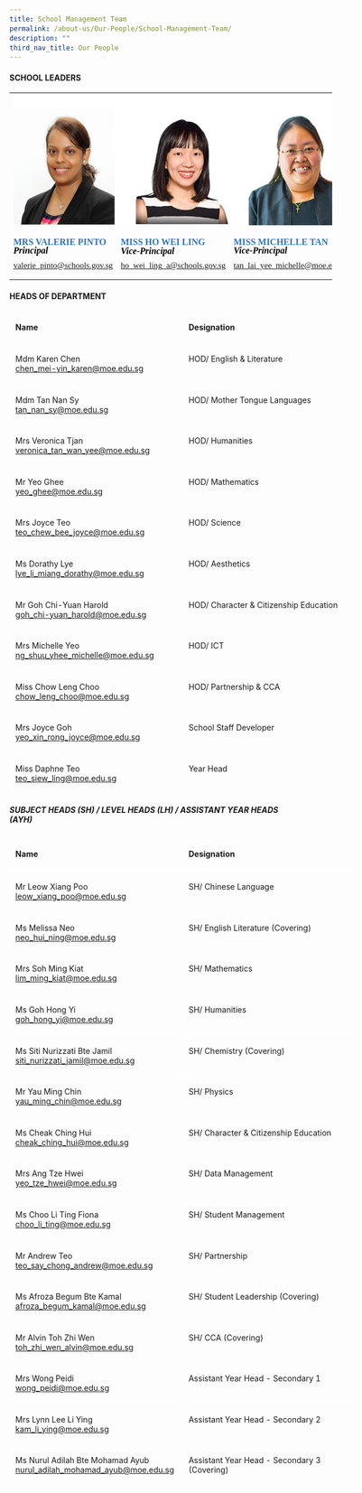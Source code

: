 ```yaml
---
title: School Management Team
permalink: /about-us/Our-People/School-Management-Team/
description: ""
third_nav_title: Our People
---
```

#### **SCHOOL LEADERS**

 <table border="0" cellpadding="0" cellspacing="0" width="858" style="border-collapse:
 collapse;width:429pt;mso-yfti-tbllook:1184"><colgroup><col width="268" style="mso-width-source:userset;width:134pt"> <col width="279" style="mso-width-source:userset;width:139pt"> <col width="312" style="mso-width-source:userset;width:156pt"></colgroup><tbody><tr height="248" style="mso-height-source:userset;height:123.78pt"><td colspan="3" height="248" class="oa1" width="858" style="height:123.78pt;
  width:429pt"><p style="language:en-US;line-height:107%;margin-top:0pt;margin-bottom:8.0pt;
  margin-left:0in;text-align:left;direction:ltr;unicode-bidi:embed;mso-line-break-override:
  none;word-break:normal;punctuation-wrap:hanging"><span style="font-size:10.0pt;
  font-family:Calibri;mso-ascii-font-family:Calibri;color:black;mso-color-index:
  1;mso-font-kerning:12.0pt;language:en-US;font-weight:bold;mso-style-textfill-type:
  solid;mso-style-textfill-fill-themecolor:text1;mso-style-textfill-fill-color:
  black;mso-style-textfill-fill-alpha:100.0%"><img src="/images/About%20us/Our%20People/School%20Management%20Team/school_leaders_1.jpg"></span></p></td></tr><tr height="112" style="mso-height-source:userset;height:55.75pt"><td height="112" class="oa1" width="268" style="height:55.75pt;width:134pt"><p style="language:en-US;line-height:107%;margin-top:0pt;margin-bottom:8.0pt;
  margin-left:0in;text-align:left;direction:ltr;unicode-bidi:embed;mso-line-break-override:
  none;word-break:normal;punctuation-wrap:hanging"><span style="font-size:12.0pt;
  font-family:Calibri;mso-ascii-font-family:Calibri;color:#2E75B6;mso-color-index:
  8;mso-font-kerning:12.0pt;language:en-US;font-weight:bold;mso-style-textfill-type:
  solid;mso-style-textfill-fill-themecolor:accent5;mso-style-textfill-fill-color:
  #2E75B6;mso-style-textfill-fill-alpha:100.0%;mso-style-textfill-fill-colortransforms:
  lumm=75000">MRS VALERIE PINTO</span><span style="font-size:12.0pt;font-family:
  Calibri;mso-ascii-font-family:Calibri;color:black;mso-color-index:1;
  mso-font-kerning:12.0pt;language:en-US;font-weight:bold;mso-style-textfill-type:
  solid;mso-style-textfill-fill-themecolor:text1;mso-style-textfill-fill-color:
  black;mso-style-textfill-fill-alpha:100.0%"><br></span><span style="font-size:12.0pt;font-family:Calibri;mso-ascii-font-family:
  Calibri;color:black;mso-color-index:1;mso-font-kerning:12.0pt;language:en-US;
  font-weight:bold;font-style:italic;mso-style-textfill-type:solid;mso-style-textfill-fill-themecolor:
  text1;mso-style-textfill-fill-color:black;mso-style-textfill-fill-alpha:100.0%">Principal</span></p><p style="language:en-US;line-height:107%;margin-top:0pt;margin-bottom:8.0pt;
  margin-left:0in;text-align:left;direction:ltr;unicode-bidi:embed;mso-line-break-override:
  none;word-break:normal;punctuation-wrap:hanging"><span style="font-size:11.0pt;
  font-family:Calibri;mso-ascii-font-family:Calibri;color:black;mso-color-index:
  1;mso-font-kerning:12.0pt;language:en-US;font-weight:normal;font-style:normal;
  mso-style-textfill-type:solid;mso-style-textfill-fill-themecolor:text1;
  mso-style-textfill-fill-color:black;mso-style-textfill-fill-alpha:100.0%"><a href="mailto:valerie_pinto@schools.gov.sg">valerie_pinto@schools.gov.sg</a></span></p></td><td class="oa1" width="279" style="width:139pt"><p style="language:en-US;line-height:107%;margin-top:0pt;margin-bottom:8.0pt;
  margin-left:0in;text-align:left;direction:ltr;unicode-bidi:embed;mso-line-break-override:
  none;word-break:normal;punctuation-wrap:hanging"><span style="font-size:12.0pt;
  font-family:Calibri;mso-ascii-font-family:Calibri;color:#2E75B6;mso-color-index:
  8;mso-font-kerning:12.0pt;language:en-US;font-weight:bold;mso-style-textfill-type:
  solid;mso-style-textfill-fill-themecolor:accent5;mso-style-textfill-fill-color:
  #2E75B6;mso-style-textfill-fill-alpha:100.0%;mso-style-textfill-fill-colortransforms:
  lumm=75000">MISS HO WEI LING</span><span style="font-size:10.0pt;font-family:
  Calibri;mso-ascii-font-family:Calibri;color:black;mso-color-index:1;
  mso-font-kerning:12.0pt;language:en-US;mso-style-textfill-type:solid;
  mso-style-textfill-fill-themecolor:text1;mso-style-textfill-fill-color:black;
  mso-style-textfill-fill-alpha:100.0%"><br></span><span style="font-size:12.0pt;font-family:Calibri;mso-ascii-font-family:
  Calibri;color:black;mso-color-index:1;mso-font-kerning:12.0pt;language:en-US;
  font-weight:bold;font-style:italic;mso-style-textfill-type:solid;mso-style-textfill-fill-themecolor:
  text1;mso-style-textfill-fill-color:black;mso-style-textfill-fill-alpha:100.0%">Vice-Principal</span></p><p style="language:en-US;line-height:107%;margin-top:0pt;margin-bottom:8.0pt;
  margin-left:0in;text-align:left;direction:ltr;unicode-bidi:embed;mso-line-break-override:
  none;word-break:normal;punctuation-wrap:hanging"><span style="font-size:11.0pt;
  font-family:Calibri;mso-ascii-font-family:Calibri;color:black;mso-color-index:
  1;mso-font-kerning:12.0pt;language:en-US;font-weight:normal;font-style:normal;
  mso-style-textfill-type:solid;mso-style-textfill-fill-themecolor:text1;
  mso-style-textfill-fill-color:black;mso-style-textfill-fill-alpha:100.0%"><a href="ho_wei_ling_a@schools.gov.sg">ho_wei_ling_a@schools.gov.sg</a></span></p></td><td class="oa1" width="312" style="width:156pt"><p style="language:en-US;line-height:107%;margin-top:0pt;margin-bottom:8.0pt;
  margin-left:0in;text-align:left;direction:ltr;unicode-bidi:embed;mso-line-break-override:
  none;word-break:normal;punctuation-wrap:hanging"><span style="font-size:12.0pt;
  font-family:Calibri;mso-ascii-font-family:Calibri;color:#2E75B6;mso-color-index:
  8;mso-font-kerning:12.0pt;language:en-US;font-weight:bold;mso-style-textfill-type:
  solid;mso-style-textfill-fill-themecolor:accent5;mso-style-textfill-fill-color:
  #2E75B6;mso-style-textfill-fill-alpha:100.0%;mso-style-textfill-fill-colortransforms:
  lumm=75000">MISS MICHELLE TAN<br></span><span style="font-size:12.0pt;font-family:Calibri;mso-ascii-font-family:
  Calibri;color:black;mso-color-index:1;mso-font-kerning:12.0pt;language:en-US;
  font-weight:bold;font-style:italic;mso-style-textfill-type:solid;mso-style-textfill-fill-themecolor:
  text1;mso-style-textfill-fill-color:black;mso-style-textfill-fill-alpha:100.0%">Vice-Principal</span></p><p style="language:en-US;line-height:107%;margin-top:0pt;margin-bottom:8.0pt;
  margin-left:0in;text-align:left;direction:ltr;unicode-bidi:embed;mso-line-break-override:
  none;word-break:normal;punctuation-wrap:hanging"><span style="font-size:11.0pt;
  font-family:Calibri;mso-ascii-font-family:Calibri;color:black;mso-color-index:
  1;mso-font-kerning:12.0pt;language:en-US;font-weight:normal;font-style:normal;
  mso-style-textfill-type:solid;mso-style-textfill-fill-themecolor:text1;
  mso-style-textfill-fill-color:black;mso-style-textfill-fill-alpha:100.0%"><a href="tan_lai_yee_michelle@moe.edu.sg">tan_lai_yee_michelle@moe.edu.sg</a></span></p></td></tr></tbody></table>   

#### **HEADS OF DEPARTMENT**
<table class="MsoNormalTable" border="0" cellspacing="0" cellpadding="0" width="569" style="width:510pt;border-collapse:collapse;mso-yfti-tbllook:1056;
 mso-padding-alt:0cm 0cm 0cm 0cm"><tbody><tr style="mso-yfti-irow:0;mso-yfti-firstrow:yes;height:30pt"><td width="284" valign="top" style="width:213.0pt;border:solid white 1.0pt;
  border-bottom:solid white 1.0pt;padding:3.6pt 7.2pt 3.6pt 7.2pt;height:30pt"><p class="MsoNormal"><b><span lang="EN-SG" style="mso-ansi-language:EN-SG">Name</span></b></p></td><td width="300" valign="top" style="width:213.0pt;border-top:solid white 1.0pt;
  border-left:none;border-bottom:solid white 1.0pt;border-right:solid white 1.0pt;
  mso-border-left-alt:solid white 1.0pt;padding:3.6pt 7.2pt 3.6pt 7.2pt;
  height:30pt"><p class="MsoNormal"><b><span lang="EN-SG" style="mso-ansi-language:EN-SG">Designation</span></b></p></td></tr><tr style="mso-yfti-irow:1;height:30pt"><td width="284" valign="top" style="width:213.0pt;border:solid white 1.0pt;
  border-top:none;mso-border-top-alt:solid white 3.0pt;padding:3.6pt 7.2pt 3.6pt 7.2pt;
  height:30pt"><p class="MsoNormal"><span lang="EN-SG" style="mso-ansi-language:EN-SG">Mdm Karen Chen<br><a href="chen_mei-yin_karen@moe.edu.sg">chen_mei-yin_karen@moe.edu.sg</a></span></p></td><td width="284" valign="top" style="width:213.0pt;border-top:none;border-left:
  none;border-bottom:solid white 1.0pt;border-right:solid white 1.0pt;
  mso-border-top-alt:solid white 3.0pt;mso-border-left-alt:solid white 1.0pt;
  padding:3.6pt 7.2pt 3.6pt 7.2pt;height:29.2pt"><p class="MsoNormal"><span lang="EN-SG" style="mso-ansi-language:EN-SG">HOD/ English &amp; Literature</span></p></td></tr><tr style="mso-yfti-irow:2;height:29.2pt"><td width="284" valign="top" style="width:213.0pt;border:solid white 1.0pt;
  border-top:none;mso-border-top-alt:solid white 1.0pt;padding:3.6pt 7.2pt 3.6pt 7.2pt;
  height:29.2pt"><p class="MsoNormal"><span lang="EN-SG" style="mso-ansi-language:EN-SG">Mdm Tan Nan Sy<br><a href="chen_mei-yin_karen@moe.edu.sg">tan_nan_sy@moe.edu.sg</a></span></p></td><td width="284" valign="top" style="width:213.0pt;border-top:none;border-left:
  none;border-bottom:solid white 1.0pt;border-right:solid white 1.0pt;
  mso-border-top-alt:solid white 3.0pt;mso-border-left-alt:solid white 1.0pt;
  padding:3.6pt 7.2pt 3.6pt 7.2pt;height:29.2pt"><p class="MsoNormal"><span lang="EN-SG" style="mso-ansi-language:EN-SG">HOD/ Mother Tongue Languages</span></p></td></tr><tr style="mso-yfti-irow:2;height:29.2pt"><td width="284" valign="top" style="width:213.0pt;border:solid white 1.0pt;
  border-top:none;mso-border-top-alt:solid white 1.0pt;padding:3.6pt 7.2pt 3.6pt 7.2pt;
  height:29.2pt">
<p class="MsoNormal"><span lang="EN-SG" style="mso-ansi-language:EN-SG">Mrs Veronica Tjan<br><a href="veronica_tan_wan_yee@moe.edu.sg">veronica_tan_wan_yee@moe.edu.sg</a></span></p></td><td width="284" valign="top" style="width:213.0pt;border-top:none;border-left:
  none;border-bottom:solid white 1.0pt;border-right:solid white 1.0pt;
  mso-border-top-alt:solid white 1.0pt;mso-border-left-alt:solid white 1.0pt;
  padding:3.6pt 7.2pt 3.6pt 7.2pt;height:29.2pt"><p class="MsoNormal">HOD/ Humanities</p></td></tr><tr style="mso-yfti-irow:3;height:29.2pt"><td width="284" valign="top" style="width:213.0pt;border:solid white 1.0pt;
  border-top:none;mso-border-top-alt:solid white 1.0pt;padding:3.6pt 7.2pt 3.6pt 7.2pt;
  height:29.2pt"><p class="MsoNormal"><span lang="EN-SG" style="mso-ansi-language:EN-SG">Mr Yeo Ghee<br><a href="yeo_ghee@moe.edu.sg">yeo_ghee@moe.edu.sg</a></span></p></td><td width="284" valign="top" style="width:213.0pt;border-top:none;border-left:
  none;border-bottom:solid white 1.0pt;border-right:solid white 1.0pt;
  mso-border-top-alt:solid white 1.0pt;mso-border-left-alt:solid white 1.0pt;
  padding:3.6pt 7.2pt 3.6pt 7.2pt;height:29.2pt"><p class="MsoNormal">HOD/ Mathematics</p></td></tr><tr style="mso-yfti-irow:4;height:29.2pt"><td width="284" valign="top" style="width:213.0pt;border:solid white 1.0pt;
  border-top:none;mso-border-top-alt:solid white 1.0pt;padding:3.6pt 7.2pt 3.6pt 7.2pt;
  height:29.2pt"><p class="MsoNormal">Mrs Joyce Teo<br><a href="teo_chew_bee_joyce@moe.edu.sg">teo_chew_bee_joyce@moe.edu.sg</a></p></td><td width="284" valign="top" style="width:213.0pt;border-top:none;border-left:
  none;border-bottom:solid white 1.0pt;border-right:solid white 1.0pt;
  mso-border-top-alt:solid white 1.0pt;mso-border-left-alt:solid white 1.0pt;
  padding:3.6pt 7.2pt 3.6pt 7.2pt;height:29.2pt"><p class="MsoNormal">HOD/ Science</p></td></tr><tr style="mso-yfti-irow:5;height:29.2pt"><td width="284" valign="top" style="width:213.0pt;border:solid white 1.0pt;
  border-top:none;mso-border-top-alt:solid white 1.0pt;padding:3.6pt 7.2pt 3.6pt 7.2pt;
  height:29.2pt"><p class="MsoNormal">Ms Dorathy Lye<br><a href="lye_li_miang_dorathy@moe.edu.sg">lye_li_miang_dorathy@moe.edu.sg</a></p></td><td width="284" valign="top" style="width:213.0pt;border-top:none;border-left:
  none;border-bottom:solid white 1.0pt;border-right:solid white 1.0pt;
  mso-border-top-alt:solid white 1.0pt;mso-border-left-alt:solid white 1.0pt;
  padding:3.6pt 7.2pt 3.6pt 7.2pt;height:29.2pt"><p class="MsoNormal">HOD/ Aesthetics</p></td></tr><tr style="mso-yfti-irow:6;height:29.2pt"><td width="284" valign="top" style="width:215.0pt;border:solid white 1.0pt;
  border-top:none;mso-border-top-alt:solid white 1.0pt;padding:3.6pt 7.2pt 3.6pt 7.2pt;
  height:29.2pt"><p class="MsoNormal">Mr Goh Chi-Yuan Harold<br><a href="goh_chi-yuan_harold@moe.edu.sg">goh_chi-yuan_harold@moe.edu.sg</a></p></td><td width="284" valign="top" style="width:213.0pt;border-top:none;border-left:
  none;border-bottom:solid white 1.0pt;border-right:solid white 1.0pt;
  mso-border-top-alt:solid white 1.0pt;mso-border-left-alt:solid white 1.0pt;
  padding:3.6pt 7.2pt 3.6pt 7.2pt;height:29.2pt"><p class="MsoNormal">HOD/ Character &amp; Citizenship Education</p></td></tr>
	<tr style="mso-yfti-irow:7;height:29.2pt">
	<td width="284" valign="top" style="width:213.0pt;border:solid white 1.0pt;
  border-top:none;mso-border-top-alt:solid white 1.0pt;padding:3.6pt 7.2pt 3.6pt 7.2pt;
  height:29.2pt"><p class="MsoNormal">Mrs Michelle Yeo<br><a href="ng_shuu_yhee_michelle@moe.edu.sg">ng_shuu_yhee_michelle@moe.edu.sg</a></p></td><td width="284" valign="top" style="width:213.0pt;border-top:none;border-left:
  none;border-bottom:solid white 1.0pt;border-right:solid white 1.0pt;
  mso-border-top-alt:solid white 1.0pt;mso-border-left-alt:solid white 1.0pt;
  padding:3.6pt 7.2pt 3.6pt 7.2pt;height:29.2pt"><p class="MsoNormal">HOD/ ICT</p></td></tr><tr style="mso-yfti-irow:8;height:29.2pt"><td width="284" valign="top" style="width:213.0pt;border:solid white 1.0pt;
  border-top:none;mso-border-top-alt:solid white 1.0pt;padding:3.6pt 7.2pt 3.6pt 7.2pt;
  height:29.2pt"><p class="MsoNormal">Miss Chow Leng Choo<br><a href="chow_leng_choo@moe.edu.sg">chow_leng_choo@moe.edu.sg</a></p></td><td width="284" valign="top" style="width:213.0pt;border-top:none;border-left:
  none;border-bottom:solid white 1.0pt;border-right:solid white 1.0pt;
  mso-border-top-alt:solid white 1.0pt;mso-border-left-alt:solid white 1.0pt;
  padding:3.6pt 7.2pt 3.6pt 7.2pt;height:29.2pt"><p class="MsoNormal">HOD/ Partnership &amp; CCA</p></td></tr><tr style="mso-yfti-irow:9;height:29.2pt"><td width="284" valign="top" style="width:213.0pt;border:solid white 1.0pt;
  border-top:none;mso-border-top-alt:solid white 1.0pt;padding:3.6pt 7.2pt 3.6pt 7.2pt;
  height:29.2pt"><p class="MsoNormal">Mrs Joyce Goh<br><a href="yeo_xin_rong_joyce@moe.edu.sg">yeo_xin_rong_joyce@moe.edu.sg</a></p></td><td width="284" valign="top" style="width:213.0pt;border-top:none;border-left:
  none;border-bottom:solid white 1.0pt;border-right:solid white 1.0pt;
  mso-border-top-alt:solid white 1.0pt;mso-border-left-alt:solid white 1.0pt;
  padding:3.6pt 7.2pt 3.6pt 7.2pt;height:29.2pt"><p class="MsoNormal">School Staff Developer</p></td></tr><tr style="mso-yfti-irow:10;mso-yfti-lastrow:yes;height:29.2pt"><td width="284" valign="top" style="width:213.0pt;border:solid white 1.0pt;
  border-top:none;mso-border-top-alt:solid white 1.0pt;padding:3.6pt 7.2pt 3.6pt 7.2pt;
  height:29.2pt"><p class="MsoNormal">Miss Daphne Teo<br><a href="teo_siew_ling@moe.edu.sg">teo_siew_ling@moe.edu.sg</a></p></td><td width="284" valign="top" style="width:213.0pt;border-top:none;border-left:
  none;border-bottom:solid white 1.0pt;border-right:solid white 1.0pt;
  mso-border-top-alt:solid white 1.0pt;mso-border-left-alt:solid white 1.0pt;
  padding:3.6pt 7.2pt 3.6pt 7.2pt;height:29.2pt"><p class="MsoNormal">Year Head</p></td></tr></tbody></table>

##### **SUBJECT HEADS (SH) / LEVEL HEADS (LH) / ASSISTANT YEAR HEADS (AYH)**

<table class="MsoNormalTable" border="0" cellspacing="0" cellpadding="0" width="570" style="width:510pt;border-collapse:collapse;mso-yfti-tbllook:1056;
 mso-padding-alt:0cm 0cm 0cm 0cm"><tbody><tr style="mso-yfti-irow:0;mso-yfti-firstrow:yes;height:23.8pt"><td width="284" valign="top" style="width:213.0pt;border:solid white 1.0pt;
  border-bottom:solid white 3.0pt;padding:3.6pt 7.2pt 3.6pt 7.2pt;height:23.8pt"><p class="MsoNormal"><b><span lang="EN-SG" style="mso-ansi-language:EN-SG">Name</span></b></p></td><td width="500" valign="top" style="width:213.0pt;border-top:solid white 1.0pt;
  border-left:none;border-bottom:solid white 3.0pt;border-right:solid white 1.0pt;
  mso-border-left-alt:solid white 1.0pt;padding:3.6pt 7.2pt 3.6pt 7.2pt;
  height:23.8pt"><p class="MsoNormal"><b><span lang="EN-SG" style="mso-ansi-language:EN-SG">Designation</span></b></p></td></tr><tr style="mso-yfti-irow:1;height:29.2pt"><td width="300" valign="top" style="width:213.0pt;border:solid white 1.0pt;
  border-top:none;mso-border-top-alt:solid white 3.0pt;padding:3.6pt 7.2pt 3.6pt 7.2pt;
  height:29.2pt"><p class="MsoNormal"><span lang="EN-SG" style="mso-ansi-language:EN-SG">Mr Leow Xiang Poo<br><a href="leow_xiang_poo@moe.edu.sg">leow_xiang_poo@moe.edu.sg</a></span></p></td><td width="284" valign="top" style="width:213.0pt;border-top:none;border-left:
  none;border-bottom:solid white 1.0pt;border-right:solid white 1.0pt;
  mso-border-top-alt:solid white 3.0pt;mso-border-left-alt:solid white 1.0pt;
  padding:3.6pt 7.2pt 3.6pt 7.2pt;height:29.2pt"><p class="MsoNormal"><span lang="EN-SG" style="mso-ansi-language:EN-SG">SH/ Chinese Language</span></p></td></tr><tr style="mso-yfti-irow:2;height:29.2pt"><td width="284" valign="top" style="width:213.0pt;border:solid white 1.0pt;
  border-top:none;mso-border-top-alt:solid white 1.0pt;padding:3.6pt 7.2pt 3.6pt 7.2pt;
  height:29.2pt"><p class="MsoNormal"><span lang="EN-SG" style="mso-ansi-language:EN-SG">Ms Melissa Neo<br><a href="neo_hui_ning@moe.edu.sg">neo_hui_ning@moe.edu.sg</a></span></p></td><td width="284" valign="top" style="width:213.0pt;border-top:none;border-left:
  none;border-bottom:solid white 1.0pt;border-right:solid white 1.0pt;
  mso-border-top-alt:solid white 1.0pt;mso-border-left-alt:solid white 1.0pt;
  padding:3.6pt 7.2pt 3.6pt 7.2pt;height:29.2pt"><p class="MsoNormal">SH/ English Literature (Covering)</p></td></tr><tr style="mso-yfti-irow:3;height:29.2pt"><td width="284" valign="top" style="width:213.0pt;border:solid white 1.0pt;
  border-top:none;mso-border-top-alt:solid white 1.0pt;padding:3.6pt 7.2pt 3.6pt 7.2pt;
  height:29.2pt"><p class="MsoNormal"><span lang="EN-SG" style="mso-ansi-language:EN-SG">Mrs Soh Ming Kiat<br><a href="lim_ming_kia@moe.edu.sg">lim_ming_kiat@moe.edu.sg</a></span></p></td><td width="284" valign="top" style="width:213.0pt;border-top:none;border-left:
  none;border-bottom:solid white 1.0pt;border-right:solid white 1.0pt;
  mso-border-top-alt:solid white 1.0pt;mso-border-left-alt:solid white 1.0pt;
  padding:3.6pt 7.2pt 3.6pt 7.2pt;height:29.2pt"><p class="MsoNormal">SH/ Mathematics</p></td></tr><tr style="mso-yfti-irow:4;height:29.2pt"><td width="284" valign="top" style="width:213.0pt;border:solid white 1.0pt;
  border-top:none;mso-border-top-alt:solid white 1.0pt;padding:3.6pt 7.2pt 3.6pt 7.2pt;
  height:29.2pt"><p class="MsoNormal">Ms Goh Hong Yi<br><a href="goh_hong_yi@moe.edu.sg">goh_hong_yi@moe.edu.sg</a></p></td><td width="284" valign="top" style="width:213.0pt;border-top:none;border-left:
  none;border-bottom:solid white 1.0pt;border-right:solid white 1.0pt;
  mso-border-top-alt:solid white 1.0pt;mso-border-left-alt:solid white 1.0pt;
  padding:3.6pt 7.2pt 3.6pt 7.2pt;height:29.2pt"><p class="MsoNormal">SH/ Humanities</p></td></tr><tr style="mso-yfti-irow:5;height:29.2pt"><td width="284" valign="top" style="width:213.0pt;border:solid white 1.0pt;
  border-top:none;mso-border-top-alt:solid white 1.0pt;padding:3.6pt 7.2pt 3.6pt 7.2pt;
  height:29.2pt"><p class="MsoNormal">Ms Siti Nurizzati Bte Jamil<br><a href="siti_nurizzati_jami@moe.edu.sg">siti_nurizzati_jamil@moe.edu.sg</a></p></td><td width="284" valign="top" style="width:213.0pt;border-top:none;border-left:
  none;border-bottom:solid white 1.0pt;border-right:solid white 1.0pt;
  mso-border-top-alt:solid white 1.0pt;mso-border-left-alt:solid white 1.0pt;
  padding:3.6pt 7.2pt 3.6pt 7.2pt;height:29.2pt"><p class="MsoNormal">SH/ Chemistry (Covering)</p></td></tr><tr style="mso-yfti-irow:6;height:29.2pt"><td width="284" valign="top" style="width:215.0pt;border:solid white 1.0pt;
  border-top:none;mso-border-top-alt:solid white 1.0pt;padding:3.6pt 7.2pt 3.6pt 7.2pt;
  height:29.2pt"><p class="MsoNormal">Mr Yau Ming Chin<br><a href="yau_ming_chi@moe.edu.sg">yau_ming_chin@moe.edu.sg</a></p></td><td width="284" valign="top" style="width:213.0pt;border-top:none;border-left:
  none;border-bottom:solid white 1.0pt;border-right:solid white 1.0pt;
  mso-border-top-alt:solid white 1.0pt;mso-border-left-alt:solid white 1.0pt;
  padding:3.6pt 7.2pt 3.6pt 7.2pt;height:29.2pt"><p class="MsoNormal">SH/ Physics</p></td></tr>
	<tr style="mso-yfti-irow:7;height:29.2pt">
	<td width="284" valign="top" style="width:213.0pt;border:solid white 1.0pt;
  border-top:none;mso-border-top-alt:solid white 1.0pt;padding:3.6pt 7.2pt 3.6pt 7.2pt;
  height:29.2pt"><p class="MsoNormal">Ms Cheak Ching Hui<br><a href="cheak_ching_hui@moe.edu.sg">cheak_ching_hui@moe.edu.sg</a></p></td><td width="284" valign="top" style="width:213.0pt;border-top:none;border-left:
  none;border-bottom:solid white 1.0pt;border-right:solid white 1.0pt;
  mso-border-top-alt:solid white 1.0pt;mso-border-left-alt:solid white 1.0pt;
  padding:3.6pt 7.2pt 3.6pt 7.2pt;height:29.2pt"><p class="MsoNormal">SH/ Character &amp; Citizenship Education</p></td></tr><tr style="mso-yfti-irow:8;height:29.2pt"><td width="284" valign="top" style="width:213.0pt;border:solid white 1.0pt;
  border-top:none;mso-border-top-alt:solid white 1.0pt;padding:3.6pt 7.2pt 3.6pt 7.2pt;
  height:29.2pt"><p class="MsoNormal">Mrs Ang Tze Hwei<br><a href="yeo_tze_hwei@moe.edu.sg">yeo_tze_hwei@moe.edu.sg</a></p></td><td width="284" valign="top" style="width:213.0pt;border-top:none;border-left:
  none;border-bottom:solid white 1.0pt;border-right:solid white 1.0pt;
  mso-border-top-alt:solid white 1.0pt;mso-border-left-alt:solid white 1.0pt;
  padding:3.6pt 7.2pt 3.6pt 7.2pt;height:29.2pt"><p class="MsoNormal">SH/ Data Management</p></td></tr><tr style="mso-yfti-irow:9;height:29.2pt"><td width="284" valign="top" style="width:213.0pt;border:solid white 1.0pt;
  border-top:none;mso-border-top-alt:solid white 1.0pt;padding:3.6pt 7.2pt 3.6pt 7.2pt;
  height:29.2pt"><p class="MsoNormal">Ms Choo Li Ting Fiona<br><a href="choo_li_ting@moe.edu.sg">choo_li_ting@moe.edu.sg</a></p></td><td width="284" valign="top" style="width:213.0pt;border-top:none;border-left:
  none;border-bottom:solid white 1.0pt;border-right:solid white 1.0pt;
  mso-border-top-alt:solid white 1.0pt;mso-border-left-alt:solid white 1.0pt;
  padding:3.6pt 7.2pt 3.6pt 7.2pt;height:29.2pt"><p class="MsoNormal">SH/ Student Management</p></td></tr><tr style="mso-yfti-irow:10;mso-yfti-lastrow:yes;height:29.2pt"><td width="284" valign="top" style="width:213.0pt;border:solid white 1.0pt;
  border-top:none;mso-border-top-alt:solid white 1.0pt;padding:3.6pt 7.2pt 3.6pt 7.2pt;
  height:29.2pt"><p class="MsoNormal">Mr Andrew Teo<br><a href="teo_say_chong_andrew@moe.edu.sg">teo_say_chong_andrew@moe.edu.sg</a></p></td><td width="284" valign="top" style="width:213.0pt;border-top:none;border-left:
  none;border-bottom:solid white 1.0pt;border-right:solid white 1.0pt;
  mso-border-top-alt:solid white 1.0pt;mso-border-left-alt:solid white 1.0pt;
  padding:3.6pt 7.2pt 3.6pt 7.2pt;height:29.2pt"><p class="MsoNormal">SH/ Partnership</p></td></tr><tr style="mso-yfti-irow:10;mso-yfti-lastrow:yes;height:29.2pt"><td width="284" valign="top" style="width:213.0pt;border:solid white 1.0pt;
  border-top:none;mso-border-top-alt:solid white 1.0pt;padding:3.6pt 7.2pt 3.6pt 7.2pt;
  height:29.2pt"><p class="MsoNormal">Ms Afroza Begum Bte Kamal<br><a href="afroza_begum_kamal@moe.edu.sg">afroza_begum_kamal@moe.edu.sg</a></p></td><td width="284" valign="top" style="width:213.0pt;border-top:none;border-left:
  none;border-bottom:solid white 1.0pt;border-right:solid white 1.0pt;
  mso-border-top-alt:solid white 1.0pt;mso-border-left-alt:solid white 1.0pt;
  padding:3.6pt 7.2pt 3.6pt 7.2pt;height:29.2pt"><p class="MsoNormal">SH/ Student Leadership (Covering)</p></td></tr><tr style="mso-yfti-irow:10;mso-yfti-lastrow:yes;height:29.2pt"><td width="284" valign="top" style="width:213.0pt;border:solid white 1.0pt;
  border-top:none;mso-border-top-alt:solid white 1.0pt;padding:3.6pt 7.2pt 3.6pt 7.2pt;
  height:29.2pt"><p class="MsoNormal">Mr Alvin Toh Zhi Wen<br><a href="toh_zhi_wen_alvin@moe.edu.sg">toh_zhi_wen_alvin@moe.edu.sg</a></p></td><td width="284" valign="top" style="width:213.0pt;border-top:none;border-left:
  none;border-bottom:solid white 1.0pt;border-right:solid white 1.0pt;
  mso-border-top-alt:solid white 1.0pt;mso-border-left-alt:solid white 1.0pt;
  padding:3.6pt 7.2pt 3.6pt 7.2pt;height:29.2pt"><p class="MsoNormal">SH/ CCA (Covering)</p></td></tr><tr style="mso-yfti-irow:10;mso-yfti-lastrow:yes;height:29.2pt"><td width="284" valign="top" style="width:213.0pt;border:solid white 1.0pt;
  border-top:none;mso-border-top-alt:solid white 1.0pt;padding:3.6pt 7.2pt 3.6pt 7.2pt;
  height:29.2pt"><p class="MsoNormal">Mrs Wong Peidi<br><a href="wong_peidi@moe.edu.sg">wong_peidi@moe.edu.sg</a></p></td><td width="284" valign="top" style="width:213.0pt;border-top:none;border-left:
  none;border-bottom:solid white 1.0pt;border-right:solid white 1.0pt;
  mso-border-top-alt:solid white 1.0pt;mso-border-left-alt:solid white 1.0pt;
  padding:3.6pt 7.2pt 3.6pt 7.2pt;height:29.2pt"><p class="MsoNormal">Assistant Year Head - Secondary 1</p></td></tr><tr style="mso-yfti-irow:10;mso-yfti-lastrow:yes;height:29.2pt"><td width="284" valign="top" style="width:213.0pt;border:solid white 1.0pt;
  border-top:none;mso-border-top-alt:solid white 1.0pt;padding:3.6pt 7.2pt 3.6pt 7.2pt;
  height:29.2pt"><p class="MsoNormal">Mrs Lynn Lee Li Ying<br><a href="kam_li_ying@moe.edu.sg">kam_li_ying@moe.edu.sg</a></p></td><td width="284" valign="top" style="width:213.0pt;border-top:none;border-left:
  none;border-bottom:solid white 1.0pt;border-right:solid white 1.0pt;
  mso-border-top-alt:solid white 1.0pt;mso-border-left-alt:solid white 1.0pt;
  padding:3.6pt 7.2pt 3.6pt 7.2pt;height:29.2pt"><p class="MsoNormal">Assistant Year Head - Secondary 2</p></td></tr><tr style="mso-yfti-irow:10;mso-yfti-lastrow:yes;height:29.2pt"><td width="284" valign="top" style="width:213.0pt;border:solid white 1.0pt;
  border-top:none;mso-border-top-alt:solid white 1.0pt;padding:3.6pt 7.2pt 3.6pt 7.2pt;
  height:29.2pt"><p class="MsoNormal">Ms Nurul Adilah Bte Mohamad Ayub<br><a href="nurul_adilah_mohamad_ayub@moe.edu.sg">nurul_adilah_mohamad_ayub@moe.edu.sg</a></p></td><td width="284" valign="top" style="width:213.0pt;border-top:none;border-left:
  none;border-bottom:solid white 1.0pt;border-right:solid white 1.0pt;
  mso-border-top-alt:solid white 1.0pt;mso-border-left-alt:solid white 1.0pt;
  padding:3.6pt 7.2pt 3.6pt 7.2pt;height:29.2pt"><p class="MsoNormal">Assistant Year Head - Secondary 3 (Covering)</p></td></tr></tbody></table>
